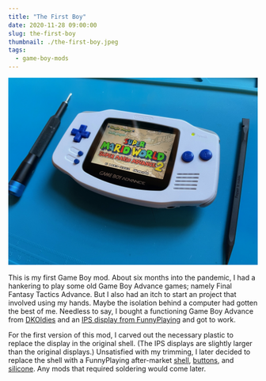 ```yaml
---
title: "The First Boy"
date: 2020-11-28 09:00:00
slug: the-first-boy
thumbnail: ./the-first-boy.jpeg
tags:
  - game-boy-mods
---
```


![Game Boy Advance, First](the-first-boy.jpeg)

This is my first Game Boy mod. About six months into the pandemic, I had a hankering to play some old Game Boy Advance games; namely Final Fantasy Tactics Advance. But I also had an itch to start an project that involved using my hands. Maybe the isolation behind a computer had gotten the best of me. Needless to say, I bought a functioning Game Boy Advance from [DKOldies](https://www.dkoldies.com/game-boy-advance-systems/) and an [IPS display from FunnyPlaying](https://funnyplaying.com/collections/product/products/gba) and got to work.

For the first version of this mod, I carved out the necessary plastic to replace the display in the original shell. (The IPS displays are slightly larger than the original displays.) Unsatisfied with my trimming, I later decided to replace the shell with a FunnyPlaying after-market [shell](https://funnyplaying.com/collections/product/products/agb-ips-coustom-shell), [buttons](https://funnyplaying.com/collections/product/products/agb-custom-buttons), and [silicone](https://funnyplaying.com/collections/product/products/replacement-silicone-pads-for-gameboy-advance). Any mods that required soldering would come later.
